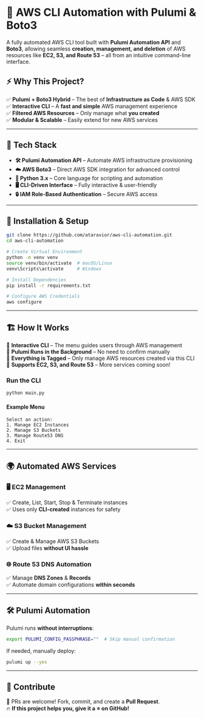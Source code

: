# 🚀 AWS CLI Automation with Pulumi & Boto3

A fully automated AWS CLI tool built with **Pulumi Automation API** and **Boto3**, allowing seamless **creation, management, and deletion** of AWS resources like **EC2, S3, and Route 53** – all from an intuitive command-line interface.

## ⚡ **Why This Project?**
✅ **Pulumi + Boto3 Hybrid** – The best of **Infrastructure as Code** & AWS SDK  
✅ **Interactive CLI** – A **fast and simple** AWS management experience  
✅ **Filtered AWS Resources** – Only manage what **you created**  
✅ **Modular & Scalable** – Easily extend for new AWS services  

---

## 🚀 **Tech Stack**
- **🛠️ Pulumi Automation API** – Automate AWS infrastructure provisioning  
- **☁️ AWS Boto3** – Direct AWS SDK integration for advanced control  
- **🐍 Python 3.x** – Core language for scripting and automation  
- **🖥️ CLI-Driven Interface** – Fully interactive & user-friendly  
- **🔒 IAM Role-Based Authentication** – Secure AWS access  

---

## 🔧 **Installation & Setup**
```sh
git clone https://github.com/ataravior/aws-cli-automation.git
cd aws-cli-automation

# Create Virtual Environment
python -m venv venv
source venv/bin/activate  # macOS/Linux
venv\Scripts\activate     # Windows

# Install Dependencies
pip install -r requirements.txt

# Configure AWS Credentials
aws configure
```

---

## 🏗️ **How It Works**
🔹 **Interactive CLI** – The menu guides users through AWS management  
🔹 **Pulumi Runs in the Background** – No need to confirm manually  
🔹 **Everything is Tagged** – Only manage AWS resources created via this CLI  
🔹 **Supports EC2, S3, and Route 53** – More services coming soon!  

### **Run the CLI**
```sh
python main.py
```

#### **Example Menu**
```
Select an action:
1. Manage EC2 Instances
2. Manage S3 Buckets
3. Manage Route53 DNS
4. Exit
```

---

## 🌍 **Automated AWS Services**
### 🖥️ **EC2 Management**
✅ Create, List, Start, Stop & Terminate instances  
✅ Uses only **CLI-created** instances for safety  

### ☁️ **S3 Bucket Management**
✅ Create & Manage AWS S3 Buckets  
✅ Upload files **without UI hassle**  

### 🌐 **Route 53 DNS Automation**
✅ Manage **DNS Zones** & **Records**  
✅ Automate domain configurations **within seconds**  

---

## 🛠️ **Pulumi Automation**
Pulumi runs **without interruptions**:
```sh
export PULUMI_CONFIG_PASSPHRASE=""  # Skip manual confirmation
```
If needed, manually deploy:
```sh
pulumi up --yes
```

---


## 📢 **Contribute**
🚀 PRs are welcome! Fork, commit, and create a **Pull Request**.    
🔥 **If this project helps you, give it a ⭐ on GitHub!**  

